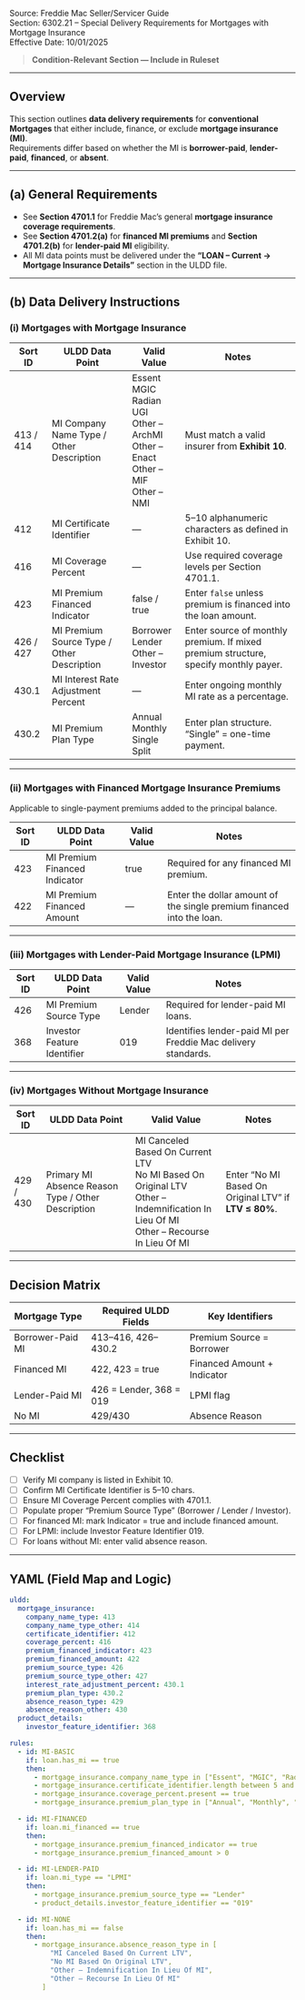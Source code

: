 Source: Freddie Mac Seller/Servicer Guide  
Section: 6302.21 – Special Delivery Requirements for Mortgages with Mortgage Insurance  
Effective Date: 10/01/2025  

> **Condition-Relevant Section — Include in Ruleset**

---

## Overview
This section outlines **data delivery requirements** for **conventional Mortgages** that either include, finance, or exclude **mortgage insurance (MI)**.  
Requirements differ based on whether the MI is **borrower-paid**, **lender-paid**, **financed**, or **absent**.

---

## (a) General Requirements
- See **Section 4701.1** for Freddie Mac’s general **mortgage insurance coverage requirements**.  
- See **Section 4701.2(a)** for **financed MI premiums** and **Section 4701.2(b)** for **lender-paid MI** eligibility.  
- All MI data points must be delivered under the **“LOAN – Current → Mortgage Insurance Details”** section in the ULDD file.

---

## (b) Data Delivery Instructions

### (i) Mortgages with Mortgage Insurance

| Sort ID | ULDD Data Point | Valid Value | Notes |
|----------|----------------|-------------|--------|
| 413 / 414 | MI Company Name Type / Other Description | Essent<br>MGIC<br>Radian<br>UGI<br>Other – ArchMI<br>Other – Enact<br>Other – MIF<br>Other – NMI | Must match a valid insurer from **Exhibit 10**. |
| 412 | MI Certificate Identifier | — | 5–10 alphanumeric characters as defined in Exhibit 10. |
| 416 | MI Coverage Percent | — | Use required coverage levels per Section 4701.1. |
| 423 | MI Premium Financed Indicator | false / true | Enter `false` unless premium is financed into the loan amount. |
| 426 / 427 | MI Premium Source Type / Other Description | Borrower<br>Lender<br>Other – Investor | Enter source of monthly premium. If mixed premium structure, specify monthly payer. |
| 430.1 | MI Interest Rate Adjustment Percent | — | Enter ongoing monthly MI rate as a percentage. |
| 430.2 | MI Premium Plan Type | Annual<br>Monthly<br>Single<br>Split | Enter plan structure. “Single” = one-time payment. |

---

### (ii) Mortgages with **Financed Mortgage Insurance Premiums**
Applicable to single-payment premiums added to the principal balance.  

| Sort ID | ULDD Data Point | Valid Value | Notes |
|----------|----------------|-------------|--------|
| 423 | MI Premium Financed Indicator | true | Required for any financed MI premium. |
| 422 | MI Premium Financed Amount | — | Enter the dollar amount of the single premium financed into the loan. |

---

### (iii) Mortgages with **Lender-Paid Mortgage Insurance (LPMI)**

| Sort ID | ULDD Data Point | Valid Value | Notes |
|----------|----------------|-------------|--------|
| 426 | MI Premium Source Type | Lender | Required for lender-paid MI loans. |
| 368 | Investor Feature Identifier | 019 | Identifies lender-paid MI per Freddie Mac delivery standards. |

---

### (iv) Mortgages **Without Mortgage Insurance**

| Sort ID | ULDD Data Point | Valid Value | Notes |
|----------|----------------|-------------|--------|
| 429 / 430 | Primary MI Absence Reason Type / Other Description | MI Canceled Based On Current LTV<br>No MI Based On Original LTV<br>Other – Indemnification In Lieu Of MI<br>Other – Recourse In Lieu Of MI | Enter “No MI Based On Original LTV” if **LTV ≤ 80%**. |

---

## Decision Matrix

| Mortgage Type | Required ULDD Fields | Key Identifiers |
|----------------|---------------------|-----------------|
| Borrower-Paid MI | 413–416, 426–430.2 | Premium Source = Borrower |
| Financed MI | 422, 423 = true | Financed Amount + Indicator |
| Lender-Paid MI | 426 = Lender, 368 = 019 | LPMI flag |
| No MI | 429/430 | Absence Reason |

---

## Checklist
- [ ] Verify MI company is listed in Exhibit 10.  
- [ ] Confirm MI Certificate Identifier is 5–10 chars.  
- [ ] Ensure MI Coverage Percent complies with 4701.1.  
- [ ] Populate proper “Premium Source Type” (Borrower / Lender / Investor).  
- [ ] For financed MI: mark Indicator = true and include financed amount.  
- [ ] For LPMI: include Investor Feature Identifier 019.  
- [ ] For loans without MI: enter valid absence reason.  

---

## YAML (Field Map and Logic)
```yaml
uldd:
  mortgage_insurance:
    company_name_type: 413
    company_name_type_other: 414
    certificate_identifier: 412
    coverage_percent: 416
    premium_financed_indicator: 423
    premium_financed_amount: 422
    premium_source_type: 426
    premium_source_type_other: 427
    interest_rate_adjustment_percent: 430.1
    premium_plan_type: 430.2
    absence_reason_type: 429
    absence_reason_other: 430
  product_details:
    investor_feature_identifier: 368

rules:
  - id: MI-BASIC
    if: loan.has_mi == true
    then:
      - mortgage_insurance.company_name_type in ["Essent", "MGIC", "Radian", "UGI", "Other – ArchMI", "Other – Enact", "Other – MIF", "Other – NMI"]
      - mortgage_insurance.certificate_identifier.length between 5 and 10
      - mortgage_insurance.coverage_percent.present == true
      - mortgage_insurance.premium_plan_type in ["Annual", "Monthly", "Single", "Split"]

  - id: MI-FINANCED
    if: loan.mi_financed == true
    then:
      - mortgage_insurance.premium_financed_indicator == true
      - mortgage_insurance.premium_financed_amount > 0

  - id: MI-LENDER-PAID
    if: loan.mi_type == "LPMI"
    then:
      - mortgage_insurance.premium_source_type == "Lender"
      - product_details.investor_feature_identifier == "019"

  - id: MI-NONE
    if: loan.has_mi == false
    then:
      - mortgage_insurance.absence_reason_type in [
          "MI Canceled Based On Current LTV",
          "No MI Based On Original LTV",
          "Other – Indemnification In Lieu Of MI",
          "Other – Recourse In Lieu Of MI"
        ]
